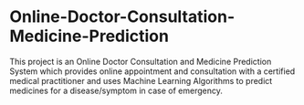 # Online-Doctor-Consultation-Medicine-Prediction
This project is an Online Doctor Consultation and Medicine Prediction System which provides online appointment and consultation with a certified medical practitioner and uses Machine Learning Algorithms to predict medicines for a disease/symptom in case of emergency.
